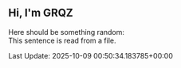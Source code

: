 ## Hi, I'm GRQZ
Here should be something random:  
This sentence is read from a file.


Last Update: 2025-10-09 00:50:34.183785+00:00
